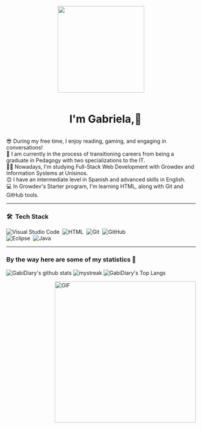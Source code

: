 
<p align="center">
  <img src="https://miro.medium.com/max/2048/1*OohqW5DGh9CQS4hLY5FXzA.png" height="230"/>
</p>

<div id="user-content-toc">
  <ul align="center">
    <summary><h1 style="display: inline-block">I'm Gabriela,👋 </h1></summary>
  </ul>
</div>


😎 During my free time, I enjoy reading, gaming, and engaging in conversations!<br> 
💪 I am currently in the process of transitioning careers from being a graduate in Pedagogy with two specializations to the IT. <br>
👩‍💻 Nowadays, I'm studying Full-Stack Web Development with Growdev and Information Systems at Unisinos.<br>
😊 I have an intermediate level in Spanish and advanced skills in English.<br> 
💻 In Growdev's Starter program, I'm learning HTML, along with Git and GitHub tools.<br>

<HR>

### 🛠 &nbsp;Tech Stack
![Visual Studio Code](https://img.shields.io/badge/-Visual%20Studio%20Code-05122A?style=flat&logo=visual-studio-code&logoColor=007ACC)&nbsp;
![HTML](https://img.shields.io/badge/-HTML-05122A?style=flat&logo=HTML5)&nbsp;
![Git](https://img.shields.io/badge/-Git-05122A?style=flat&logo=git)&nbsp;
![GitHub](https://img.shields.io/badge/-GitHub-05122A?style=flat&logo=github)&nbsp;<br>
![Eclipse](https://img.shields.io/badge/-Eclipse-05122A?style=flat&logo=eclipse-ide&logoColor=2C2255)&nbsp;
![Java](https://img.shields.io/badge/-Java-05122A?style=flat&logo=Java&logoColor=FFA518)&nbsp;
<BR><HR>

### By the way here are some of my statistics 🚀
![GabiDiary's github stats](https://github-readme-stats.vercel.app/api?username=GabrielaSHReppold&show_icons=true&theme=tokyonight)
<img src="https://github-readme-streak-stats.herokuapp.com/?user=GabrielaSHReppold&theme=tokyonight" alt="mystreak"/>
![GabiDiary's Top Langs](https://github-readme-stats.vercel.app/api/top-langs/?username=GabrielaSHReppold&theme=tokyonight&layout=compact)

<img align="right" width="375" alt="GIF" src="https://github.com/vimalverma558/vimalverma558/blob/v2/img/dino.gif" />
